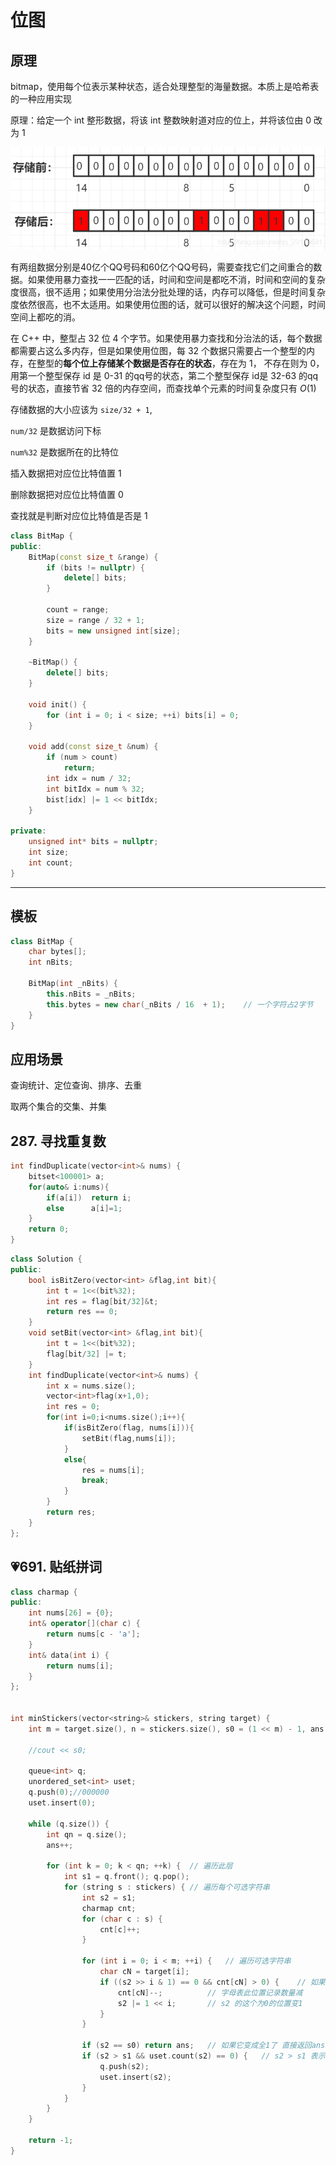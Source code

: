 # 位图



## 原理

bitmap，使用每个位表示某种状态，适合处理整型的海量数据。本质上是哈希表的一种应用实现



原理：给定一个 int 整形数据，将该 int 整数映射道对应的位上，并将该位由 0 改为 1

![img](assets/watermark,type_ZmFuZ3poZW5naGVpdGk,shadow_10,text_aHR0cHM6Ly9ibG9nLmNzZG4ubmV0L3FxXzI5MTE5NTgx,size_16,color_FFFFFF,t_70.png)





有两组数据分别是40亿个QQ号码和60亿个QQ号码，需要查找它们之间重合的数据。如果使用暴力查找一一匹配的话，时间和空间是都吃不消，时间和空间的复杂度很高，很不适用；如果使用分治法分批处理的话，内存可以降低，但是时间复杂度依然很高，也不太适用。如果使用位图的话，就可以很好的解决这个问题，时间空间上都吃的消。

在 C++ 中，整型占 32 位 4 个字节。如果使用暴力查找和分治法的话，每个数据都需要占这么多内存，但是如果使用位图，每 32 个数据只需要占一个整型的内存，在整型的**每个位上存储某个数据是否存在的状态**，存在为 1， 不存在则为 0，用第一个整型保存 id 是 0-31 的qq号的状态，第二个整型保存 id是 32-63 的qq号的状态，直接节省 32 倍的内存空间，而查找单个元素的时间复杂度只有 $O(1)$

存储数据的大小应该为 `size/32 + 1`, 

`num/32` 是数据访问下标

`num%32` 是数据所在的比特位

插入数据把对应位比特值置 1

删除数据把对应位比特值置 0

查找就是判断对应位比特值是否是 1



```c++
class BitMap {
public:
    BitMap(const size_t &range) {
        if (bits != nullptr) {
            delete[] bits;
        }
        
        count = range;
        size = range / 32 + 1;
        bits = new unsigned int[size];
    }
    
    ~BitMap() {
        delete[] bits;
    }
    
    void init() {
        for (int i = 0; i < size; ++i) bits[i] = 0;
    }
    
    void add(const size_t &num) {
        if (num > count)
            return;
       	int idx = num / 32;
        int bitIdx = num % 32;
        bist[idx] |= 1 << bitIdx;
    }
    
private:
    unsigned int* bits = nullptr;
    int size;
    int count;
}
```









----

## 模板

```c++
class BitMap {
    char bytes[];
    int nBits;
    
    BitMap(int _nBits) {
        this.nBits = _nBits;
		this.bytes = new char(_nBits / 16  + 1);	// 一个字符占2字节
    } 
}
```







## 应用场景

查询统计、定位查询、排序、去重

取两个集合的交集、并集







## 287. 寻找重复数

```c++
int findDuplicate(vector<int>& nums) {
    bitset<100001> a;
    for(auto& i:nums){
        if(a[i])  return i;
        else      a[i]=1;
    }
    return 0;
}
```



```c++
class Solution {
public:
    bool isBitZero(vector<int> &flag,int bit){
        int t = 1<<(bit%32);
        int res = flag[bit/32]&t;
        return res == 0;
    }
    void setBit(vector<int> &flag,int bit){
        int t = 1<<(bit%32);
        flag[bit/32] |= t;
    }
    int findDuplicate(vector<int>& nums) {
        int x = nums.size();
        vector<int>flag(x+1,0);
        int res = 0;
        for(int i=0;i<nums.size();i++){
            if(isBitZero(flag, nums[i])){
                setBit(flag,nums[i]);
            }
            else{
                res = nums[i];
                break;
            }
        }
        return res;
    }
};
```







## 💗691. 贴纸拼词

```c++
class charmap {
public:
    int nums[26] = {0};
    int& operator[](char c) {
        return nums[c - 'a'];
    }
    int& data(int i) {
        return nums[i];
    }
};


int minStickers(vector<string>& stickers, string target) {
    int m = target.size(), n = stickers.size(), s0 = (1 << m) - 1, ans = 0;

    //cout << s0;

    queue<int> q;
    unordered_set<int> uset;
    q.push(0);//000000
    uset.insert(0);

    while (q.size()) {
        int qn = q.size();
        ans++;

        for (int k = 0; k < qn; ++k) {  // 遍历此层
            int s1 = q.front(); q.pop();
            for (string s : stickers) { // 遍历每个可选字符串
                int s2 = s1;
                charmap cnt;
                for (char c : s) {
                    cnt[c]++;
                }

                for (int i = 0; i < m; ++i) {   // 遍历可选字符串
                    char cN = target[i];
                    if ((s2 >> i & 1) == 0 && cnt[cN] > 0) {    // 如果这个位置状态为0, 并且可选字符串里可以提供这一处的单词
                        cnt[cN]--;          // 字母表此位置记录数量减
                        s2 |= 1 << i;       // s2 的这个为0的位置变1
                    }
                }

                if (s2 == s0) return ans;   // 如果它变成全1了 直接返回ans答案
                if (s2 > s1 && uset.count(s2) == 0) {   // s2 > s1 表示选了这个字符串是有进展的，即更新了位数，uset防止此状态重复入队
                    q.push(s2);
                    uset.insert(s2);
                }
            }
        }
    }

    return -1;
}
```

